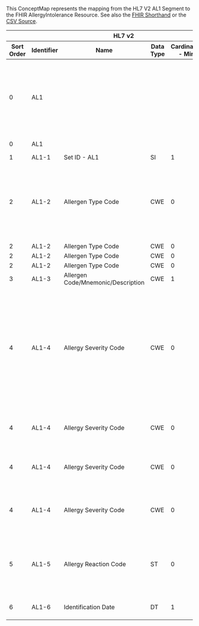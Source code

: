 
This ConceptMap represents the mapping from the HL7 V2 AL1 Segment to the FHIR AllergyIntolerance Resource. See also the <a href='https://github.com/HL7/v2-to-fhir/blob/master/tank/Segment AL1 to AllergyIntolerance.fsh'>FHIR Shorthand</a> or the <a href='https://github.com/HL7/v2-to-fhir/blob/master/mappings/segments/HL7 Segment - FHIR R4_ AL1[AllergyIntolerance] - AL1.csv'>CSV Source</a>.
<table class='grid'><thead>
<tr><th colspan='6'>HL7 v2</th><th colspan='3'>Condition (IF True, args)</th><th colspan='8'>HL7 FHIR</th><th rowspan='2'>Comments</th></tr>
<tr><th title='Rows are listed in sequence of how they appear in the v2 standard. The first column, Sort Order, provides a sort order that can re-create the original v2 standard sequence in case one opts to re-sort/filter the rows.'>Sort Order</th><th title='Contains the formal Segment Name and Field Sequence according to the base standard using &quot;-&quot; as the delimiter.'>Identifier</th><th title='The formal name of the field in the most current published version.'>Name</th><th title='The data type of the field in the most current published version if not deprecated, otherwise the data type at the time it was deprecated and removed.'>Data Type</th><th title='The V2 min cardinality expressed numerically.'>Cardinality - Min</th><td style='border-right: 2px' title='The V2 max cardinality expressed numerically.'>Cardinality - Max</td><th title='Condition in an easy to read syntax (Computable ANTLR)'>Computable ANTLR</th><th title='Condition in FHIRPath Notation'>Computable FHIRPath</th><td style='border-right: 2px' title='Condition expressed in narrative form'>Narrative</td><th title='An existing FHIR attribute in the target FHIR version.'>FHIR Attribute</th><th title='A proposed extension. It will be expressed with #ext-...# around the proposed name. '>Extension</th><th title='The FHIR attribute&apos;s data type in the target FHIR version.'>Data Type</th><th title='The FHIR min cardinality expressed numerically.'>Cardinality - Min</th><td style='border-right: 2px' title='The FHIR max cardinality expressed numerically.'>Cardinality - Max</td><th title='The URL to the Data Type Map that is to be used for the attribute in this segment.'>Data Type Mapping</th><th title='The fixed or computed value to assign'>Vocabulary Mapping<br/>(IS, ID, CE, CEN, CWE)</th><th title='The URL to the Vocabulary Map that is to be used for the coded element for this attribute.'>Assignment</th></tr></thead>
<tbody>
<tr><td>0</td><td>AL1</td><td style='border-right: 2px'></td><td style='border-right: 2px'></td><td style='border-right: 2px'></td><td style='border-right: 2px'></td><td style='border-right: 2px'></td><td style='border-right: 2px'></td><td style='border-right: 2px'></td><td><a href='https://hl7.org/fhir/R4/AllergyIntolerance.AllergyIntolerance-definitions.html#AllergyIntolerance.clinicalStatus.coding.code'>AllergyIntolerance.clinicalStatus.coding.code</a></td><td style='border-right: 2px'></td><td><a href='https://hl7.org/fhir/R4/AllergyIntolerance.AllergyIntolerance-definitions.html#AllergyIntolerance.code'>AllergyIntolerance.code</a></td><td>0</td><td>1</td><td style='border-right: 2px'></td><td style='border-right: 2px'></td><td>"active"</td><td>While .clinicalStatus is not required, constraint ait-1 (AllergyIntolerance.clinicalStatus SHALL be present if verificationStatus is not entered-in-error.) does necessitate populating this element in the map as it's not possible to infer a verificationStatus of "entered-in-error" based on the data in AL1.</td></tr>
<tr><td>0</td><td>AL1</td><td style='border-right: 2px'></td><td style='border-right: 2px'></td><td style='border-right: 2px'></td><td style='border-right: 2px'></td><td style='border-right: 2px'></td><td style='border-right: 2px'></td><td style='border-right: 2px'></td><td><a href='https://hl7.org/fhir/R4/AllergyIntolerance.AllergyIntolerance-definitions.html#AllergyIntolerance.clinicalStatus.coding.system'>AllergyIntolerance.clinicalStatus.coding.system</a></td><td style='border-right: 2px'></td><td><a href='https://hl7.org/fhir/R4/AllergyIntolerance.AllergyIntolerance-definitions.html#AllergyIntolerance.uri'>AllergyIntolerance.uri</a></td><td>0</td><td>1</td><td style='border-right: 2px'></td><td style='border-right: 2px'></td><td>"<a href='http://terminology.hl7.org/CodeSystem/allergyintolerance-clinical'>http://terminology.hl7.org/CodeSystem/allergyintolerance-clinical</a>"</td><td style='border-right: 2px'></td></tr>
<tr><td>1</td><td>AL1-1</td><td>Set ID - AL1</td><td>SI</td><td>1</td><td style='border-right: 2px'>1</td><td style='border-right: 2px'></td><td style='border-right: 2px'></td><td style='border-right: 2px'></td><td style='border-right: 2px'></td><td style='border-right: 2px'></td><td style='border-right: 2px'></td><td style='border-right: 2px'></td><td style='border-right: 2px'></td><td style='border-right: 2px'></td><td style='border-right: 2px'></td><td style='border-right: 2px'></td><td>This field doesn't warrant mapping
</td></tr>
<tr><td>2</td><td>AL1-2</td><td>Allergen Type Code</td><td>CWE</td><td>0</td><td style='border-right: 2px'>1</td><td style='border-right: 2px'></td><td style='border-right: 2px'></td><td style='border-right: 2px'></td><td><a href='https://hl7.org/fhir/R4/AllergyIntolerance.AllergyIntolerance-definitions.html#AllergyIntolerance.category'>AllergyIntolerance.category</a></td><td style='border-right: 2px'></td><td><a href='https://hl7.org/fhir/R4/AllergyIntolerance.AllergyIntolerance-definitions.html#AllergyIntolerance.code'>AllergyIntolerance.code</a></td><td>0</td><td>-1</td><td><a href='ConceptMap-datatype-cwe-to-code.html'>CWE[code]</a></td><td>AllergenType[AllergyIntoleranceCategory]</td><td style='border-right: 2px'></td><td>The FHIR table has a "required" binding. Do we need to expand the values in the FHIR table?

Could other be used for:
Miscellaneous allergy
Miscellaneous contraindication
Animal Allergy

HL70127 is a user defined table</td></tr>
<tr><td>2</td><td>AL1-2</td><td>Allergen Type Code</td><td>CWE</td><td>0</td><td style='border-right: 2px'>1</td><td style='border-right: 2px'></td><td style='border-right: 2px'></td><td style='border-right: 2px'></td><td><a href='https://hl7.org/fhir/R4/AllergyIntolerance.AllergyIntolerance-definitions.html#AllergyIntolerance.category.extension.url'>AllergyIntolerance.category.extension.url</a></td><td style='border-right: 2px'></td><td><a href='https://hl7.org/fhir/R4/AllergyIntolerance.AllergyIntolerance-definitions.html#AllergyIntolerance.uri'>AllergyIntolerance.uri</a></td><td>1</td><td>1</td><td style='border-right: 2px'></td><td style='border-right: 2px'></td><td>"<a href='http://hl7.org/fhir/StructureDefinition/alternate-codes'>http://hl7.org/fhir/StructureDefinition/alternate-codes</a>"</td><td style='border-right: 2px'></td></tr>
<tr><td>2</td><td>AL1-2</td><td>Allergen Type Code</td><td>CWE</td><td>0</td><td style='border-right: 2px'>1</td><td style='border-right: 2px'></td><td style='border-right: 2px'></td><td style='border-right: 2px'></td><td><a href='https://hl7.org/fhir/R4/AllergyIntolerance.AllergyIntolerance-definitions.html#AllergyIntolerance.category.extension.valueCodeableConcept'>AllergyIntolerance.category.extension.valueCodeableConcept</a></td><td style='border-right: 2px'></td><td><a href='https://hl7.org/fhir/R4/AllergyIntolerance.AllergyIntolerance-definitions.html#AllergyIntolerance.CodeableConcept'>AllergyIntolerance.CodeableConcept</a></td><td>1</td><td>1</td><td><a href='ConceptMap-datatype-cwe-to-codeableconcept.html'>CWE[CodeableConcept]</a></td><td>AllergenType[AllergyIntoleranceOriginalCategory]</td><td style='border-right: 2px'></td><td style='border-right: 2px'></td></tr>
<tr><td>2</td><td>AL1-2</td><td>Allergen Type Code</td><td>CWE</td><td>0</td><td style='border-right: 2px'>1</td><td style='border-right: 2px'></td><td style='border-right: 2px'></td><td style='border-right: 2px'></td><td><a href='https://hl7.org/fhir/R4/AllergyIntolerance.AllergyIntolerance-definitions.html#AllergyIntolerance.type'>AllergyIntolerance.type</a></td><td style='border-right: 2px'></td><td><a href='https://hl7.org/fhir/R4/AllergyIntolerance.AllergyIntolerance-definitions.html#AllergyIntolerance.code'>AllergyIntolerance.code</a></td><td>0</td><td>1</td><td><a href='ConceptMap-datatype-cwe-to-code.html'>CWE[code]</a></td><td>AllergenType</td><td style='border-right: 2px'></td><td style='border-right: 2px'></td></tr>
<tr><td>3</td><td>AL1-3</td><td>Allergen Code/Mnemonic/Description</td><td>CWE</td><td>1</td><td style='border-right: 2px'>1</td><td style='border-right: 2px'></td><td style='border-right: 2px'></td><td style='border-right: 2px'></td><td><a href='https://hl7.org/fhir/R4/AllergyIntolerance.AllergyIntolerance-definitions.html#AllergyIntolerance.code'>AllergyIntolerance.code</a></td><td style='border-right: 2px'></td><td><a href='https://hl7.org/fhir/R4/AllergyIntolerance.AllergyIntolerance-definitions.html#AllergyIntolerance.CodeableConcept'>AllergyIntolerance.CodeableConcept</a></td><td>0</td><td>1</td><td><a href='ConceptMap-datatype-cwe-to-codeableconcept.html'>CWE[CodeableConcept]</a></td><td style='border-right: 2px'></td><td style='border-right: 2px'></td><td style='border-right: 2px'></td></tr>
<tr><td>4</td><td>AL1-4</td><td>Allergy Severity Code</td><td>CWE</td><td>0</td><td style='border-right: 2px'>1</td><td></td><td></td><td style='border-right: 2px'>If severity was used equivalent to criticality</td><td><a href='https://hl7.org/fhir/R4/AllergyIntolerance.AllergyIntolerance-definitions.html#AllergyIntolerance.criticality'>AllergyIntolerance.criticality</a></td><td></td><td><a href='https://hl7.org/fhir/R4/AllergyIntolerance.AllergyIntolerance-definitions.html#AllergyIntolerance.code'>AllergyIntolerance.code</a></td><td>0</td><td>1</td><td><a href='ConceptMap-datatype-cwe-to-code.html'>CWE[code]</a></td><td>AllergySeverity[AllergyIntolerance.criticality]</td><td></td><td>Note that AllergyIntolerance.reaction.severity is available in FHIR but from a base standard perspective that is actually not the most appropriate and would require that AL1-6 is valued as well.  However, a local implementation may have used vocabulary that better fits AllergyIntolerance.reaction.severity and should then consider that instead as a local variation.  Note that the .reaction though is at a particular time, while .criticality is an overall assement that matches HL7 v2 generally better.</td></tr>
<tr><td>4</td><td>AL1-4</td><td>Allergy Severity Code</td><td>CWE</td><td>0</td><td style='border-right: 2px'>1</td><td></td><td></td><td style='border-right: 2px'>If severity was used equivalent to criticality</td><td><a href='https://hl7.org/fhir/R4/AllergyIntolerance.AllergyIntolerance-definitions.html#AllergyIntolerance.criticality.extension.url'>AllergyIntolerance.criticality.extension.url</a></td><td></td><td><a href='https://hl7.org/fhir/R4/AllergyIntolerance.AllergyIntolerance-definitions.html#AllergyIntolerance.uri'>AllergyIntolerance.uri</a></td><td>1</td><td>1</td><td></td><td></td><td>"<a href='http://hl7.org/fhir/StructureDefinition/alternate-codes'>http://hl7.org/fhir/StructureDefinition/alternate-codes</a>"</td><td></td></tr>
<tr><td>4</td><td>AL1-4</td><td>Allergy Severity Code</td><td>CWE</td><td>0</td><td style='border-right: 2px'>1</td><td></td><td></td><td style='border-right: 2px'>If severity was used equivalent to criticality</td><td><a href='https://hl7.org/fhir/R4/AllergyIntolerance.AllergyIntolerance-definitions.html#AllergyIntolerance.criticality.extension.valueCodeableConcept'>AllergyIntolerance.criticality.extension.valueCodeableConcept</a></td><td></td><td><a href='https://hl7.org/fhir/R4/AllergyIntolerance.AllergyIntolerance-definitions.html#AllergyIntolerance.CodeableConcept'>AllergyIntolerance.CodeableConcept</a></td><td>1</td><td>1</td><td><a href='ConceptMap-datatype-cwe-to-codeableconcept.html'>CWE[CodeableConcept]</a></td><td>AllergySeverity[AllergyIntolerance.criticality-original]</td><td></td><td></td></tr>
<tr><td>4</td><td>AL1-4</td><td>Allergy Severity Code</td><td>CWE</td><td>0</td><td style='border-right: 2px'>1</td><td></td><td></td><td style='border-right: 2px'>If severity was not used equivalent to criticality</td><td><a href='https://hl7.org/fhir/R4/AllergyIntolerance.AllergyIntolerance-definitions.html#AllergyIntolerance.reaction.severity'>AllergyIntolerance.reaction.severity</a></td><td></td><td><a href='https://hl7.org/fhir/R4/AllergyIntolerance.AllergyIntolerance-definitions.html#AllergyIntolerance.code'>AllergyIntolerance.code</a></td><td>0</td><td>1</td><td><a href='ConceptMap-datatype-cwe-to-code.html'>CWE[Code]</a></td><td>AllergySeverity</td><td></td><td></td></tr>
<tr><td>5</td><td>AL1-5</td><td>Allergy Reaction Code</td><td>ST</td><td>0</td><td style='border-right: 2px'>-1</td><td style='border-right: 2px'></td><td style='border-right: 2px'></td><td style='border-right: 2px'></td><td><a href='https://hl7.org/fhir/R4/AllergyIntolerance.AllergyIntolerance-definitions.html#AllergyIntolerance.reaction.manifestation.text'>AllergyIntolerance.reaction.manifestation.text</a></td><td style='border-right: 2px'></td><td><a href='https://hl7.org/fhir/R4/AllergyIntolerance.AllergyIntolerance-definitions.html#AllergyIntolerance.CodeableConcept'>AllergyIntolerance.CodeableConcept</a></td><td>0</td><td>1</td><td><a href='ConceptMap-datatype-st-to-codeableconcept.html'>ST[CodeableConcept]</a></td><td style='border-right: 2px'></td><td style='border-right: 2px'></td><td>AllergyIntolerance.reaction can repeat, presumably to capture both multiple manifestations of the reaction (rash and nausea) as well as reactions to independent exposures (last week and last month) - we may want to confirm this understanding.



</td></tr>
<tr><td>6</td><td>AL1-6</td><td>Identification Date</td><td>DT</td><td>1</td><td style='border-right: 2px'>1</td><td style='border-right: 2px'></td><td style='border-right: 2px'></td><td style='border-right: 2px'></td><td><a href='https://hl7.org/fhir/R4/AllergyIntolerance.AllergyIntolerance-definitions.html#AllergyIntolerance.onsetDateTime'>AllergyIntolerance.onsetDateTime</a></td><td style='border-right: 2px'></td><td><a href='https://hl7.org/fhir/R4/AllergyIntolerance.AllergyIntolerance-definitions.html#AllergyIntolerance.dateTime'>AllergyIntolerance.dateTime</a></td><td>0</td><td>1</td><td style='border-right: 2px'></td><td style='border-right: 2px'></td><td style='border-right: 2px'></td><td>Withdrawn as of 2.7, Refer to IAM-11 Onset or IAM-13 Reported Date</td></tr>
</tbody>
</table>
